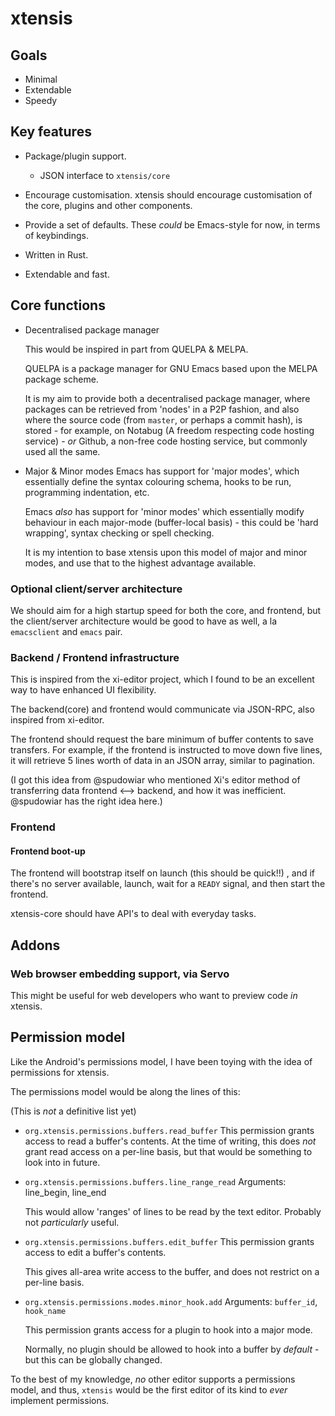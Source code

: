 # xtensis

## Goals

- Minimal
- Extendable
- Speedy

## Key features

- Package/plugin support.
  - JSON interface to `xtensis/core`

- Encourage customisation.
  xtensis should encourage customisation of the core, plugins and
  other components.

- Provide a set of defaults.
  These *could* be Emacs-style for now, in terms of keybindings.

- Written in Rust.

- Extendable and fast.

## Core functions

- Decentralised package manager

  This would be inspired in part from QUELPA & MELPA.

  QUELPA is a package manager for GNU Emacs based upon the MELPA package
  scheme.

  It is my aim to provide both a decentralised package manager, where
  packages can be retrieved from 'nodes' in a P2P fashion, and also
  where the source code (from `master`, or perhaps a commit hash), is
  stored - for example, on Notabug (A freedom respecting code hosting
  service) - *or* Github, a non-free code hosting service, but commonly
  used all the same.

- Major & Minor modes
    Emacs has support for 'major modes', which essentially define the
    syntax colouring schema, hooks to be run, programming indentation,
    etc.

    Emacs *also* has support for 'minor modes' which essentially
    modify behaviour in each major-mode (buffer-local basis) - this
    could be 'hard wrapping', syntax checking or spell checking.

    It is my intention to base xtensis upon this model of major and minor
    modes, and use that to the highest advantage available.

### Optional client/server architecture

We should aim for a high startup speed for both the core, and
frontend, but the client/server architecture would be good to have as
well, a la `emacsclient` and `emacs` pair.

### Backend / Frontend infrastructure

This is inspired from the xi-editor project, which I found to
be an excellent way to have enhanced UI flexibility.

The backend(core) and frontend would communicate via JSON-RPC, also
inspired from xi-editor.

The frontend should request the bare minimum of buffer contents to
save transfers. For example, if the frontend is instructed to move
down five lines, it will retrieve 5 lines worth of data in an JSON
array, similar to pagination.

(I got this idea from @spudowiar who mentioned Xi's editor method of
transferring data frontend <--> backend, and how it was
inefficient. @spudowiar has the right idea here.)

### Frontend

#### Frontend boot-up

The frontend will bootstrap itself on launch (this should be quick!!)
, and if there's no server available, launch, wait for a `READY`
signal, and then start the frontend.

xtensis-core should have API's to deal with everyday tasks.

## Addons

### Web browser embedding support, via Servo

This might be useful for web developers who want to preview code *in*
xtensis.

## Permission model

Like the Android's permissions model, I have been toying with the idea
of permissions for xtensis.

The permissions model would be along the lines of this:

(This is *not* a definitive list yet)

- `org.xtensis.permissions.buffers.read_buffer`
   This permission grants access to read a buffer's contents.
   At the time of writing, this does *not* grant read access on a
   per-line basis, but that would be something to look into in future.

- `org.xtensis.permissions.buffers.line_range_read`
  Arguments: line_begin, line_end
  
  This would allow 'ranges' of lines to be read by the text editor.
  Probably not _particularly_ useful.

- `org.xtensis.permissions.buffers.edit_buffer`
  This permission grants access to edit a buffer's contents.

  This gives all-area write access to the buffer, and does not
  restrict on a per-line basis.

- `org.xtensis.permissions.modes.minor_hook.add`
  Arguments: `buffer_id`, `hook_name`

  This permission grants access for a plugin to hook into a major
  mode.

  Normally, no plugin should be allowed to hook into a buffer by
  *default* - but this can be globally changed.

To the best of my knowledge, *no* other editor supports a permissions
model, and thus, `xtensis` would be the first editor of its kind to
*ever* implement permissions.
